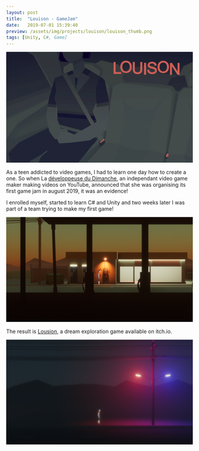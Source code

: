 ```yaml
---
layout: post
title:  "Louison - GameJam"
date:   2019-07-01 15:39:40
preview: /assets/img/projects/louison/louison_thumb.png
tags: [Unity, C#, Game]
---
```

![Illustration game](/assets/img/projects/louison/louison_illust.png)

As a teen addicted to video games, I had to learn one day how to create a one. So when La [développeuse du Dimanche](https://twitter.com/dev_dimanche), an independant video game maker making videos on YouTube, announced that she was organising its first game jam in august 2019, it was an evidence! 

I enrolled myself, started to learn C# and Unity and two weeks later I was part of a team trying to make my first game!

![Picture 1](/assets/img/projects/louison/I58pwh.png)

The result is [Lousion](https://reddozer.itch.io/louison), a dream exploration game available on itch.io.

![Picture 2](/assets/img/projects/louison/0j1QRO.png)


